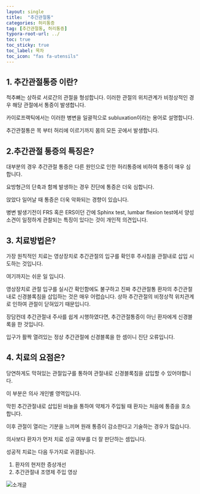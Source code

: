 ```yaml
---
layout: single
title:  "추간관절통"
categories: 허리통증
tag: [추간관절통, 허리통증]
typora-root-url: ../
toc: true
toc_sticky: true
toc_label: 목차
toc_icon: "fas fa-utensils"
---
```


## 1. 추간관절통증 이란?

척추뼈는 상하로 서로간의 관절을 형성합니다. 이러한 관절의 위치관계가 비정상적인 경우 해당 관절에서 통증이 발생합니다. 

카이로프랙틱에서는 이러한 병변을 일괄적으로  subluxation이라는 용어로 설명합니다. 

추간관절통은 목 부터 허리에 이르기까지 몸의 모든 곳에서 발생합니다. 



## 2.추간관절 통증의 특징은? 
대부분의 경우 추간관절 통증은 다른 원인으로 인한 허리통증에 비하여 통증이 매우 심합니다. 

요방형근의 단축과 함께 발생하는 경우 진단에 통증은 더욱 심합니다. 

앉았다 일어날 때 통증은 더욱 악화되는 경향이 있습니다. 

병변 발생기전이 FRS 혹은 ERS이던 간에 Sphinx test, lumbar flexion test에서 양성소견이 일정하게 관찰되는 특징이 있다는 것이 개인적 의견입니다. 



## 3. 치료방법은?

가장 원칙적인 치료는 영상장치로 추간관절의 입구를 확인후 주사침을 관절내로 삽입 시도하는 것입니다.  

여기까지는 쉬운 일 입니다. 

영상장치로 관절 입구를 실시간 확인함에도 불구하고 진짜 추간관절통 환자의 추간관절내로 신경블록침을 삽입하는 것은 매우 어렵습니다. 상하 추간관절의 비정상적 위치관계로 인하여  관절이 닫혀있기 때문입니다. 

장담컨데 추간관절내 주사를 쉽게 시행하였다면, 추간관절통증이 아닌 환자에게 신경블록을 한 것입니다. 

입구가 활짝 열려있는 정상 추간관절에 신경블록을 한 셈이니 진단 오류입니다. 



## 4. 치료의 요점은?

당연하게도 막혀있는 관절입구를 통하여 관절내로 신경블록침을 삽입할 수 있어야합니다. 

이 부분은 의사 개인별 영역입니다. 

막힌 추간관절내로 삽입된 바늘을 통하여 약제가 주입될 때 환자는 처음에 통증을 호소합니다. 

이후 관절이 열리는 기분을 느끼며 원래 통증이 감소한다고 기술하는 경우가 많습니다. 

의사보다 환자가 먼저 치료 성공 여부를 더 잘 판단하는 셈입니다. 

성공적 치료는 다음 두가지로 귀결됩니다. 

1. 환자의 현저한 증상개선  
2. 추간관절내 조영제 주입 영상



![소개글](/images/2025-04-05-first-posting/소개글.png)


